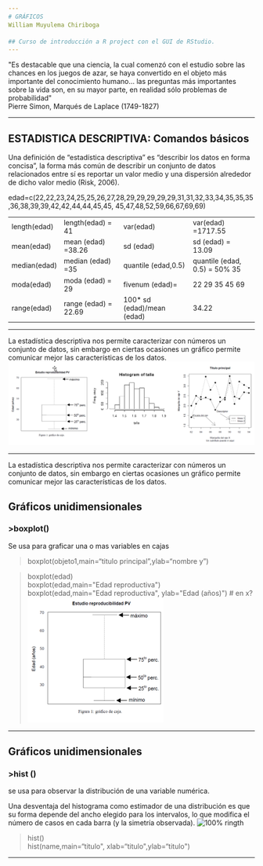 ```yaml
---
# GRÁFICOS   
William Muyulema Chiriboga

## Curso de introducción a R project con el GUI de RStudio.
---
```

"Es destacable que una ciencia, la cual comenzó con el estudio sobre las chances en los juegos de azar, se haya convertido en el objeto más importante del conocimiento humano… las preguntas más importantes sobre la vida son, en su mayor parte, en realidad sólo problemas de probabilidad"   
                                                                                            Pierre Simon, Marqués de Laplace (1749-1827) 

---

## ESTADISTICA DESCRIPTIVA: Comandos básicos  
Una definición de “estadística descriptiva” es “describir los datos en forma concisa”, la forma más común de describir un conjunto de datos relacionados entre sí es reportar un valor medio y una dispersión alrededor de dicho valor medio (Risk, 2006).    

edad=c(22,22,23,24,25,25,26,27,28,29,29,29,29,29,31,31,32,33,34,35,35,35,36,38,39,39,42,42,44,44,45,45, 45,47,48,52,59,66,67,69,69)   

|  |  |  |  |
| - | - | - | - |
| length(edad) | length(edad) = 41| var(edad) |var(edad) =1717.55 |
| mean(edad) | mean (edad) =38.26 |  sd (edad) |  sd (edad) = 13.09 |
| median(edad) | median (edad) =35 |  quantile (edad,0.5)  |  quantile (edad, 0.5) = 50% 35  |
| moda(edad) | moda (edad) = 29 |  fivenum (edad)= | 22 29 35 45 69 |
| range(edad) |range (edad) = 22.69 | 100* sd (edad)/mean (edad) | 34.22 |

---
La estadística descriptiva nos permite caracterizar con números un conjunto de datos, sin embargo en ciertas ocasiones un gráfico permite comunicar mejor las características de los datos. 
![100% center](../image/grafico1.png)

---
La estadística descriptiva nos permite caracterizar con números un conjunto de datos, sin embargo en ciertas ocasiones un gráfico permite comunicar mejor las características de los datos. 

## Gráficos unidimensionales

 ### >boxplot()

Se usa para graficar una o mas variables en cajas

>boxplot(objeto1,main=“titulo principal”,ylab=“nombre y”)


>boxplot(edad)   
>boxplot(edad,main="Edad reproductiva")   
>boxplot(edad,main="Edad reproductiva", ylab="Edad (años)") # en x?   ![100% ringth](../image/grafico2.png)

---
## Gráficos unidimensionales

### >hist () 
se usa para observar la distribución de una variable numérica.     

Una desventaja del histograma como estimador de una distribución es que su forma depende del ancho elegido para los intervalos, lo que modifica el número de casos en cada barra (y la simetría observada).    ![100% ringth](../image/grafico3.png)   
>hist()   
>hist(name,main=“titulo", xlab=“titulo",ylab=“titulo")    

---
